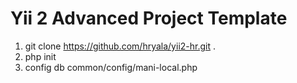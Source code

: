 Yii 2 Advanced Project Template
===============================
1. git clone https://github.com/hryala/yii2-hr.git .
2. php init
3. config db common/config/mani-local.php
